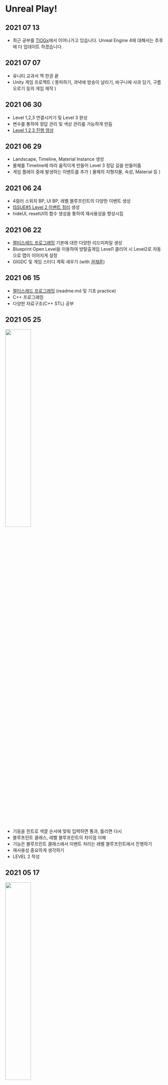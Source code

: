 # Unreal Play!

## 2021 07 13
* 최근 공부를 [TIOGx](github.com/TIOGx/)에서 이어나가고 있습니다. Unreal Engine 4에 대해서는 추후에 더 업데이트 하겠습니다.

## 2021 07 07
* 유니티 교과서 책 한권 끝
* Unity 게임 프로젝트 ( 똥피하기, 과녁에 밤송이 날리기, 바구니에 사과 담기, 구름 오르기 등의 게임 제작 )
 
## 2021 06 30
* Level 1,2,3 연결시키기 및 Level 3 완성
* 변수를 통하여 정답 관리 및 색상 관리를 가능하게 만듬
* [Level 1,2,3 진행 영상](https://youtu.be/iMLbVF9EbDY)

## 2021 06 29
* Landscape, Timeline, Material Instance 생성
* 물체를 Timeline에 따라 움직이게 만들어 Level 3 정답 길을 만들어줌
* 게임 플레이 중에 발생하는 이벤트를 추가 ( 물체의 지형지물, 속성, Material 등 )

## 2021 06 24
* 4컬러 스위치 BP, UI BP, 레벨 블루프린트의 다양한 이벤트 생성
* [ISSUE#5 Level 2 이벤트 정리](https://github.com/ggjae/unreal-play/issues/5) 생성
* hideUI, resetUI의 함수 생성을 통하여 재사용성을 향상시킴

## 2021 06 22

* [멀티스레드 프로그래밍](./multithread) 기본에 대한 다양한 리드미파일 생성
* Blueprint Open Level을 이용하여 방탈출게임 Level1 클리어 시 Level2로 자동으로 맵이 이어지게 설정 
* GIGDC 및 게임 스터디 계획 세우기 (with [권재훈](https://github.com/wogns0197))

 
## 2021 06 15

* [멀티스레드 프로그래밍](./multithread) (readme.md 및 기초 practice)
* C++ 프로그래밍
* 다양한 자료구조(C++ STL) 공부

## 2021 05 25
<img width="40%" src="https://user-images.githubusercontent.com/22047551/119469508-61414e00-bd82-11eb-8c77-3c5da6847450.gif"/>

* 기둥을 힌트로 색깔 순서에 맞춰 입력하면 통과, 틀리면 다시
* 블루프린트 클래스, 레벨 블루프린트의 차이점 이해
* 기능은 블루프린트 클래스에서 이벤트 처리는 레벨 블루프린트에서 진행하기
* 재사용성 중요하게 생각하기
* LEVEL 2 작성 

## 2021 05 17
<img width="40%" src="https://user-images.githubusercontent.com/22047551/118465870-4b59da80-b73d-11eb-8c63-ef3197487e41.gif"/>  
   
* 방탈출 게임 만들기
* LEVEL 1 작성 



## 2021 05 12  
* 언리얼 엔진 블루프린트 실습  
* 다양한 [인프런](https://inflearn.com) 사이트 확인해서 강의 확인하기
   
## 2021 05 05  
  
* 언리얼 엔진 다운로드  
* 언리얼 엔진 블루프린트 [기초 상식](https://youtu.be/EFXMW_UEDco) 학습
